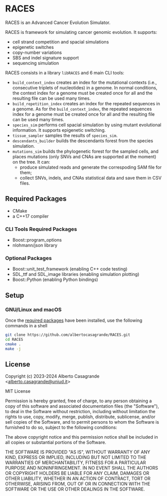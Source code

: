 # RACES
RACES is an Advanced Cancer Evolution Simulator.

RACES is framework for simulating cancer genomic evolution. It supports:
-   cell strand competition and spacial simulations
-   epigenetic switches
-   copy-number variations
-   SBS and indel signature support
-   sequencing simulation

RACES consists in a library `libRACES` and 6 main CLI tools:
-   `build_context_index` creates an index for the mutational contexts (i.e., consecutive triplets of nucleotides) in a genome. In normal conditions, the context index for a genome must be created once for all and the resulting file can be used many times.
-   `build_repetition_index` creates an index for the repeated sequences in a genome. As for the `build_context_index`, the repeated sequences index for a genome must be created once for all and the resulting file can be used many times.
-   `species_sim` performs cell spacial simulation by using mutant evolutional information. It supports epigenetic switching.
-   `tissue_sampler` samples the results of `species_sim`.
-   `descendants_builder` builds the descendants forest from the species simulation.
-   `mutations_sim` builds the phylogenetic forest for the sampled cells, and places mutations (only SNVs and CNAs are supported at the moment) on the tree. It can:
    *   produce simulated reads and generate the correspoding SAM file for them;
    *   collect SNVs, indels, and CNAs statistical data and save them in CSV files.

## Required Packages
-   CMake
-   a C++17 compiler

### CLI Tools Required Packages
-   Boost::program_options
-   nlohmann/json library

### Optional Packages
-   Boost::unit_test_framework (enabling C++ code testing)
-   SDL_ttf and SDL_image libraries (enabling simulation plotting)
-   Boost::Python (enabling Python bindings)

## Setup

### GNU/Linux and macOS

Once the [required packages](#required-packages) have been installed, use the following commands in a shell

```bash
git clone https://github.com/albertocasagrande/RACES.git
cd RACES
cmake .
make -j
```

## License

Copyright (c) 2023-2024
Alberto Casagrande <[alberto.casagrande@uniud.it](mailto:alberto.casagrande@uniud.it)>

MIT License

Permission is hereby granted, free of charge, to any person obtaining a copy
of this software and associated documentation files (the "Software"), to deal
in the Software without restriction, including without limitation the rights
to use, copy, modify, merge, publish, distribute, sublicense, and/or sell
copies of the Software, and to permit persons to whom the Software is
furnished to do so, subject to the following conditions:
 
The above copyright notice and this permission notice shall be included in all
copies or substantial portions of the Software.

THE SOFTWARE IS PROVIDED "AS IS", WITHOUT WARRANTY OF ANY KIND, EXPRESS OR
IMPLIED, INCLUDING BUT NOT LIMITED TO THE WARRANTIES OF MERCHANTABILITY,
FITNESS FOR A PARTICULAR PURPOSE AND NONINFRINGEMENT. IN NO EVENT SHALL THE
AUTHORS OR COPYRIGHT HOLDERS BE LIABLE FOR ANY CLAIM, DAMAGES OR OTHER
LIABILITY, WHETHER IN AN ACTION OF CONTRACT, TORT OR OTHERWISE, ARISING FROM,
OUT OF OR IN CONNECTION WITH THE SOFTWARE OR THE USE OR OTHER DEALINGS IN THE
SOFTWARE.


